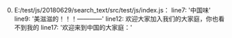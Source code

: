 0. E:/test/js/20180629/search_text/src/test/js/index.js：
line7: '中国味'
line9: '美滋滋的！！！————'
line12: 欢迎大家加入我们的大家庭，你也看不到我的
line17: '欢迎来到中国的大家庭：'
